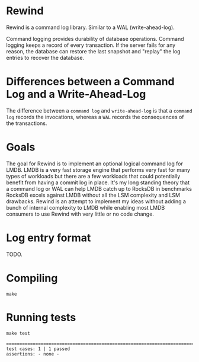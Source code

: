 # Rewind
Rewind is a command log library. Similar to a WAL (write-ahead-log).

Command logging provides durability of database operations. Command logging keeps a record of every transaction. If the server fails for any reason, the database can restore the last snapshot and "replay" the log entries to recover the database.

# Differences between a Command Log and a Write-Ahead-Log
The difference between a `command log` and `write-ahead-log` is that a `command log` records the invocations, whereas a `WAL` records the consequences of the transactions.

# Goals
The goal for Rewind is to implement an optional logical command log for LMDB. LMDB is a very fast storage engine that performs very fast for many types of workloads but there are a few workloads that could potentially benefit from having a commit log in place. It's my long standing theory that a command log or WAL can help LMDB catch up to RocksDB in benchmarks RocksDB excels against LMDB without all the LSM complexity and LSM drawbacks. Rewind is an attempt to implement my ideas without adding a bunch of internal complexity to LMDB while enabling most LMDB consumers to use Rewind with very little or no code change.

# Log entry format
TODO.

# Compiling
```
make
```

# Running tests
```
make test

===============================================================================
test cases: 1 | 1 passed
assertions: - none -
```